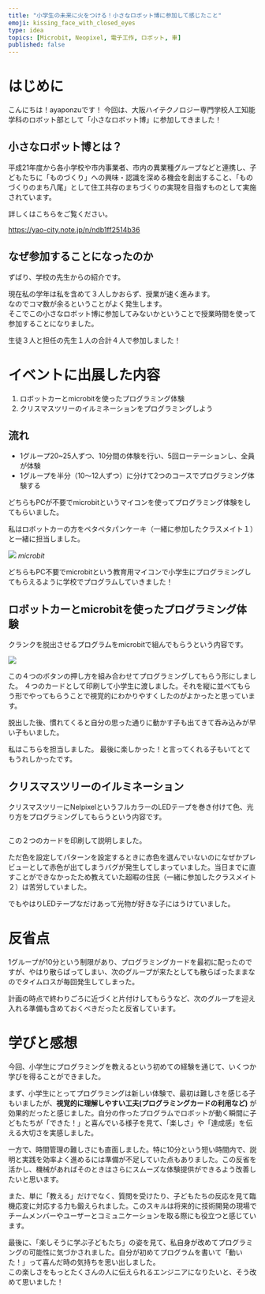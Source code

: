 ```yaml
---
title: "小学生の未来に火をつける！小さなロボット博に参加して感じたこと"
emoji: kissing_face_with_closed_eyes
type: idea
topics: [Microbit, Neopixel, 電子工作, ロボット, 車]
published: false
---
```


# はじめに
こんにちは！ayaponzuです！
今回は、大阪ハイテクノロジー専門学校人工知能学科のロボット部として「小さなロボット博」に参加してきました！
## 小さなロボット博とは？
平成21年度から各小学校や市内事業者、市内の異業種グループなどと連携し、子どもたちに「ものづくり」への興味・認識を深める機会を創出すること、「ものづくりのまち八尾」として住工共存のまちづくりの実現を目指すものとして実施されています。

詳しくはこちらをご覧ください。

https://yao-city.note.jp/n/ndb1ff2514b36

## なぜ参加することになったのか
ずばり、学校の先生からの紹介です。

現在私の学年は私を含めて３人しかおらず、授業が速く進みます。<br>
なのでコマ数が余るということがよく発生します。<br>そこでこの小さなロボット博に参加してみないかということで授業時間を使って参加することになりました。

生徒３人と担任の先生１人の合計４人で参加しました！

# イベントに出展した内容
1. ロボットカーとmicrobitを使ったプログラミング体験
2. クリスマスツリーのイルミネーションをプログラミングしよう

## 流れ
- 1グループ20~25人ずつ、10分間の体験を行い、5回ローテーションし、全員が体験
- 1グループを半分（10～12人ずつ）に分けて2つのコースでプログラミング体験する

どちらもPCが不要でmicrobitというマイコンを使ってプログラミング体験をしてもらいました。

私はロボットカーの方をペタペタパンケーキ（一緒に参加したクラスメイト１）と一緒に担当しました。

![](microbit)
*microbit*

どちらもPC不要でmicrobitという教育用マイコンで小学生にプログラミングしてもらえるように学校でプログラムしていきました！
## ロボットカーとmicrobitを使ったプログラミング体験
クランクを脱出させるプログラムをmicrobitで組んでもらうという内容です。

![](4つのコマンド)


この４つのボタンの押し方を組み合わせてプログラミングしてもらう形にしました。
４つのカードとして印刷して小学生に渡しました。それを縦に並べてもらう形でやってもらうことで視覚的にわかりやすくしたのがよかったと思っています。

脱出した後、慣れてくると自分の思った通りに動かす子も出てきて呑み込みが早い子もいました。

私はこちらを担当しました。
最後に楽しかった！と言ってくれる子もいてとてもうれしかったです。

## クリスマスツリーのイルミネーション
クリスマスツリーにNelpixelというフルカラーのLEDテープを巻き付けて色、光り方をプログラミングしてもらうという内容です。

![]()

この２つのカードを印刷して説明しました。

ただ色を設定してパターンを設定するときに赤色を選んでいないのになぜかプレビューとして赤色が出てしまうバグが発生してしまっていました。当日までに直すことができなかったため教えていた超暇の住民（一緒に参加したクラスメイト２）は苦労していました。

でもやはりLEDテープなだけあって光物が好きな子にはうけていました。

# 反省点
1グループが10分という制限があり、プログラミングカードを最初に配ったのですが、やはり散らばってしまい、次のグループが来たとしても散らばったままなのでタイムロスが毎回発生してしまった。

計画の時点で終わりごろに近づくと片付けしてもらうなど、次のグループを迎え入れる準備も含めておくべきだったと反省しています。

# 学びと感想
今回、小学生にプログラミングを教えるという初めての経験を通じて、いくつか学びを得ることができました。

まず、小学生にとってプログラミングは新しい体験で、最初は難しさを感じる子もいましたが、**視覚的に理解しやすい工夫(プログラミングカードの利用など)** が効果的だったと感じました。自分の作ったプログラムでロボットが動く瞬間に子どもたちが「できた！」と喜んでいる様子を見て、「楽しさ」や「達成感」を伝える大切さを実感しました。

一方で、時間管理の難しさにも直面しました。特に10分という短い時間内で、説明と実践を効率よく進めるには準備が不足していた点もありました。この反省を活かし、機械があればそのときはさらにスムーズな体験提供ができるよう改善したいと思います。

また、単に「教える」だけでなく、質問を受けたり、子どもたちの反応を見て臨機応変に対応する力も鍛えられました。このスキルは将来的に技術開発の現場でチームメンバーやユーザーとコミュニケーションを取る際にも役立つと感じています。

最後に、「楽しそうに学ぶ子どもたち」の姿を見て、私自身が改めてプログラミングの可能性に気づかされました。自分が初めてプログラムを書いて「動いた！」って喜んだ時の気持ちを思い出しました。<br>
この楽しさをもっとたくさんの人に伝えられるエンジニアになりたいと、そう改めて思いました！